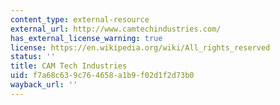 ```yaml
---
content_type: external-resource
external_url: http://www.camtechindustries.com/
has_external_license_warning: true
license: https://en.wikipedia.org/wiki/All_rights_reserved
status: ''
title: CAM Tech Industries
uid: f7a68c63-9c76-4658-a1b9-f02d1f2d73b0
wayback_url: ''
---
```

